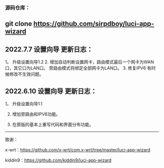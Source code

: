 


### 源码仓库：  

## git clone  https://github.com/sirpdboy/luci-app-wizard


## 2022.7.7  设置向导 更新日志：

 1。 升级设置向导1.2 
 2.  增加自动判断设置网卡，路由模式最后一个网卡为WAN口，其它口为LAN口。 旁路由模式将绑定全部网卡为LAN口。
 3.  修复IPV6 有时候修改不生效问题。
 
 
## 2022.6.10  设置向导 更新日志：

 1。 升级设置向导1.1 
 
 2.  增加旁路由和IPV6功能。
 
 3.  在原版的基本上重写代码和界面分布功能。
 
---------------
 
 
 致谢：
 
x-wrt：https://github.com/x-wrt/com.x-wrt/tree/master/luci-app-wizard

kiddin9：https://github.com/kiddin9/luci-app-wizard
